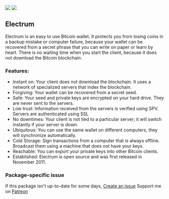 [![](https://img.shields.io/chocolatey/v/electrum?color=green&label=electrum)](https://chocolatey.org/packages/electrum) [![](https://img.shields.io/chocolatey/dt/electrum)](https://chocolatey.org/packages/electrum)

## Electrum
Electrum is an easy to use Bitcoin wallet. It protects you from losing coins in a backup 
mistake or computer failure, because your wallet can be recovered from a secret phrase that 
you can write on paper or learn by heart. There is no waiting time when you start the client, 
because it does not download the Bitcoin blockchain.

### Features:
* Instant on: Your client does not download the blockchain. It uses a network of specialized servers that index the blockchain.
* Forgiving: Your wallet can be recovered from a secret seed.
* Safe: Your seed and private keys are encrypted on your hard drive. They are never sent to the servers.
* Low trust: Information received from the servers is verified using SPV. Servers are authenticated using SSL
* No downtimes: Your client is not tied to a particular server; it will switch instantly if your server is down.
* Ubiquitous: You can use the same wallet on different computers, they will synchronize automatically.
* Cold Storage: Sign transactions from a computer that is always offline. Broadcast them using a machine that does not have your keys.
* Reachable: You can export your private keys into other Bitcoin clients.
* Established: Electrum is open source and was first released in November 2011.

### Package-specific issue
If this package isn't up-to-date for some days, [Create an issue](https://github.com/tunisiano187/chocolatey-packages/issues/new)
Support me on [Patreon](https://www.patreon.com/bePatron?u=39585820)